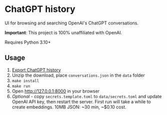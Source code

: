 # ChatGPT history

UI for browsing and searching OpenAI's ChatGPT conversations.

**Important**: This project is 100% unaffiliated with OpenAI.

Requires Python 3.10+

## Usage

1. [Export ChatGPT history](https://help.openai.com/en/articles/7260999-how-do-i-export-my-chatgpt-history-and-data)
2. Unzip the download, place `conversations.json` in the `data` folder
3. `make install`
4. `make run`
5. Open http://127.0.0.1:8000 in your browser
6. *Optional* - copy `secrets.template.toml` to `data/secrets.toml` and update OpenAI API key, then restart the server. First run will take a while to create embeddings. 10MB JSON: ~30 min, ~$0.10 cost.
